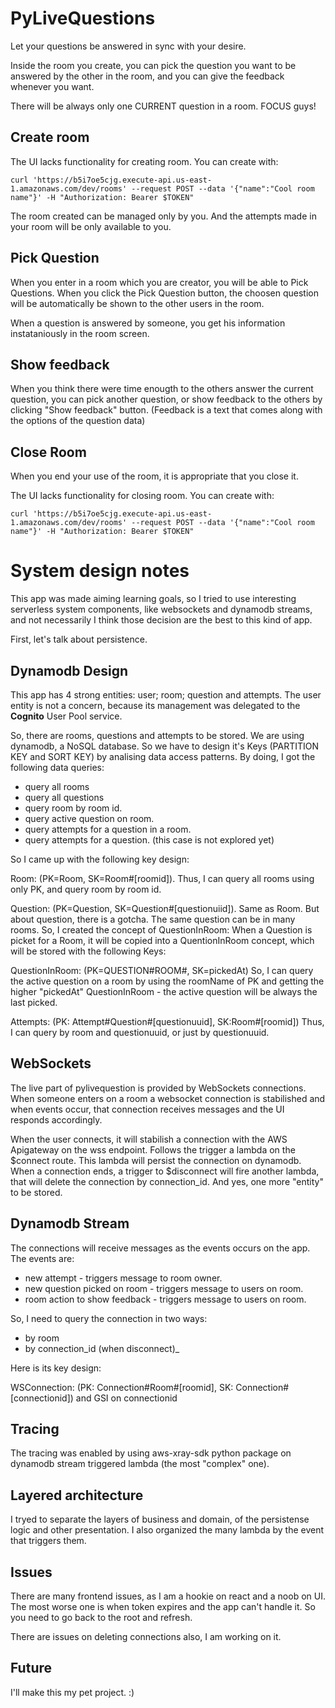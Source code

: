 PyLiveQuestions
==========

Let your questions be answered in sync with your desire.

Inside the room you create, you can pick the question you want to be answered by the other in the room, and you can give the feedback whenever you want.

There will be always only one CURRENT question in a room. FOCUS guys!

Create room
----
The UI lacks functionality for creating room. You can create with:

```
curl 'https://b5i7oe5cjg.execute-api.us-east-1.amazonaws.com/dev/rooms' --request POST --data '{"name":"Cool room name"}' -H "Authorization: Bearer $TOKEN"
```

The room created can be managed only by you. And the attempts made in your room will be only available to you.


Pick Question
----
When you enter in a room which you are creator, you will be able to Pick Questions. When you click the Pick Question button, the choosen question will be automatically be shown to the other users in the room.

When a question is answered by someone, you get his information instataniously in the room screen.


Show feedback
----
When you think there were time enougth to the others answer the current question, you can pick another question, or show feedback to the others by clicking "Show feedback" button. (Feedback is a text that comes along with the options of the question data)


Close Room
------

When you end your use of the room, it is appropriate that you close it.

The UI lacks functionality for closing room. You can create with:
```
curl 'https://b5i7oe5cjg.execute-api.us-east-1.amazonaws.com/dev/rooms' --request POST --data '{"name":"Cool room name"}' -H "Authorization: Bearer $TOKEN"
```

System design notes
=========

This app was made aiming learning goals, so I tried to use interesting serverless system components, like websockets and dynamodb streams, and not necessarily I think those decision are the best to this kind of app.

First, let's talk about persistence. 

Dynamodb Design
-----

This app has 4 strong entities: user; room; question and attempts. The user entity is not a concern, because its management was delegated to the **Cognito** User Pool service.

So, there are rooms, questions and attempts to be stored. We are using dynamodb, a NoSQL database. So we have to design it's Keys (PARTITION KEY and SORT KEY) by analising data access patterns. By doing, I got the following data queries:

- query all rooms
- query all questions
- query room by room id.
- query active question on room. 
- query attempts for a question in a room.
- query attempts for a question.  (this case is not explored yet)


So I came up with the following key design:

Room: (PK=Room, SK=Room#[roomid]).
Thus, I can query all rooms using only PK, and query room by room id.

Question: (PK=Question, SK=Question#[questionuiid]). Same as Room.
But about question, there is a gotcha.  The same question can be in many rooms. So, I created the concept of QuestionInRoom: When a Question is picket for a Room, it will be copied into a QuentionInRoom concept, which will be stored with the following Keys: 

QuestionInRoom: (PK=QUESTION#ROOM#<roomName>, SK=pickedAt) So, I can query the active question on a room by using the roomName of PK and getting the higher "pickedAt" QuestionInRoom - the active question will be always the last picked.

Attempts: (PK: Attempt#Question#[questionuuid], SK:Room#[roomid]) Thus, I can query by room and questionuuid, or just by questionuuid.

WebSockets
---------

The live part of pylivequestion is provided by WebSockets connections. 
When someone enters on a room a websocket connection is stabilished and when events occur, that connection receives messages and the UI responds accordingly.

When the user connects, it will stabilish a connection with the AWS Apigateway on the wss endpoint. Follows the trigger a lambda on the $connect route. This lambda will persist the connection on dynamodb.
When a connection ends, a trigger to $disconnect will fire another lambda, that will delete the connection by connection_id.
And yes, one more "entity" to be stored.


Dynamodb Stream
-----------

The connections will receive messages as the events occurs on the app.
The events are: 
- new attempt - triggers message to room owner.
- new question picked on room - triggers message to users on room.
- room action to show feedback - triggers message to users on room.

So, I need to query the connection in two ways:
- by room
- by connection_id (when disconnect)_

Here is its key design:

WSConnection: (PK: Connection#Room#[roomid], SK: Connection#[connectionid]) and GSI on connectionid


Tracing
--------------
The tracing was enabled by using aws-xray-sdk python package on dynamodb stream triggered lambda (the most "complex" one).

Layered architecture
------
I tryed to separate the layers of business and domain, of the persistense logic and other presentation. I also organized the many lambda by the event that triggers them.

Issues
----------
There are many frontend issues, as I am a hookie on react and a noob on UI. The most worse one is when token expires and the app can't handle it. So you need to go back to the root and refresh. 

There are issues on deleting connections also, I am working on it.

Future
----
I'll make this my pet project. :)